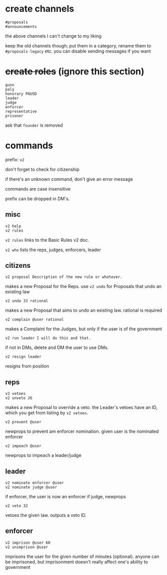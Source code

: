 # create channels
```
#proposals
#announcements
```
the above channels I can't change to my liking

keep the old channels though; put them in a category, rename them to `#proposals-legacy` etc. you can disable sending messages if you want

# ~~create roles~~ (ignore this section)
```
gunn
paly
honorary PAUSD
leader
judge
enforcer
representative
prisoner
```
ask that `founder` is removed

# commands
prefix: `v2`

don't forget to check for citizenship

if there's an unknown command, don't give an error message

commands are case insensitive

prefix can be dropped in DM's.
## misc
```
v2 help
v2 rules
```
`v2 rules` links to the Basic Rules v2 doc.

`v2 who` lists the reps, judges, enforcers, leader

## citizens
```
v2 proposal Description of the new rule or whatever.
```
makes a new Proposal for the Reps. use `v2 undo` for Proposals that undo an existing law
```
v2 undo 33 rational
```
makes a new Proposal that aims to undo an existing law. rational is required
```
v2 complain @user rational
```
makes a Complaint for the Judges, but only if the user is of the government
```
v2 run leader I will do this and that.
```
if not in DMs, delete and DM the user to use DMs.
```
v2 resign leader
```
resigns from position

## reps
```
v2 vetoes
v2 unveto 26
```
makes a new Proposal to override a veto. the Leader's vetoes have an ID, which you get from listing by `v2 vetoes`.
```
v2 prevent @user
```
newprops to prevent am enforcer nomination. given user is the nominated enforcer
```
v2 impeach @user
```
newprops to impeach a leader/judge

## leader
```
v2 nominate enforcer @user
v2 nominate judge @user
```
if enforcer, the user is now an enforcer
if judge, newprops
```
v2 veto 32
```
vetoes the given law. outputs a veto ID.

## enforcer
```
v2 imprison @user 60
v2 unimprison @user
```
imprisons the user for the given number of minutes (optional). anyone can be imprisoned, but imprisonment doesn't really affect one's ability to government
